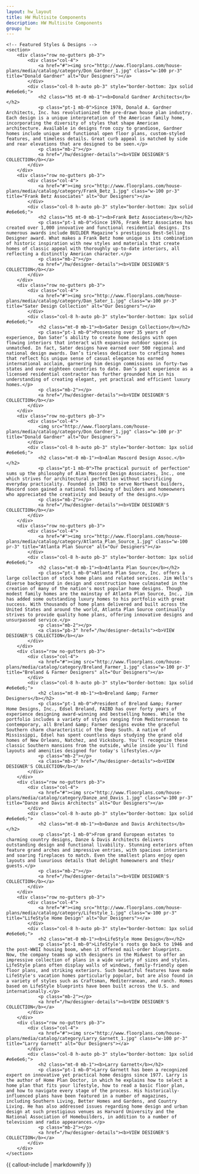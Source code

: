 ```yaml
---
layout: hw_layout
title: HW Multisite Components
description: HW Multisite Components
group: hw
---
```



<div class="container p-0 mt-4">

	<!-- Featured Styles & Designs -->
	<section>
		<div class="row no-gutters pb-3">
			<div class="col-4">
				<a href="#"><img src="http://www.floorplans.com/house-plans/media/catalog/category/Don_Gardner_1.jpg" class="w-100 pr-3" title="Donald Gardner" alt="Our Designers"></a>
			</div>
			<div class="col-8 h-auto pb-3" style="border-bottom: 2px solid #e6e6e6;">
				<h2 class="h5 mt-0 mb-1"><b>Donald Gardner Architects</b></h2>
				<p class="pt-1 mb-0">Since 1978, Donald A. Gardner Architects, Inc. has revolutionized the pre-drawn house plan industry. Each design is a unique interpretation of the American family home, incorporating the diversity of styles that shape American architecture. Available in designs from cozy to grandiose, Gardner homes include unique and functional open floor plans, custom-styled features, and timeless details. Great curb appeal is matched by side and rear elevations that are designed to be seen.</p>
				<p class="mb-2"></p>
				<a href="/hw/designer-details"><b>VIEW DESIGNER'S COLLECTION</b></a>
			</div>
		</div>
		<div class="row no-gutters pb-3">
			<div class="col-4">
				<a href="#"><img src="http://www.floorplans.com/house-plans/media/catalog/category/Frank_Betz_1.jpg" class="w-100 pr-3" title="Frank Betz Associates" alt="Our Designers"></a>
			</div>
			<div class="col-8 h-auto pb-3" style="border-bottom: 2px solid #e6e6e6;">
				<h2 class="h5 mt-0 mb-1"><b>Frank Betz Associates</b></h2>
				<p class="pt-1 mb-0">Since 1976, Frank Betz Associates has created over 1,000 innovative and functional residential designs. Its numerous awards include BUILDER Magazine’s prestigious Best-Selling Designer award. What makes a Frank Betz home unique is its combination of historic inspiration with new styles and materials that create homes of classic appeal with thoroughly up-to-date interiors, all reflecting a distinctly American character.</p>
				<p class="mb-2"></p>
				<a href="/hw/designer-details"><b>VIEW DESIGNER'S COLLECTION</b></a>
			</div>
		</div>
		<div class="row no-gutters pb-3">
			<div class="col-4">
				<a href="#"><img src="http://www.floorplans.com/house-plans/media/catalog/category/Dan_Sater_1.jpg" class="w-100 pr-3" title="Sater Design Collection" alt="Our Designers"></a>
			</div>
			<div class="col-8 h-auto pb-3" style="border-bottom: 1px solid #e6e6e6;">
				<h2 class="mt-0 mb-1"><b>Sater Design Collection</b></h2>
				<p class="pt-1 mb-0">Possessing over 35 years of experience, Dan Sater’s ability to create home designs with open flowing interiors that interact with expansive outdoor spaces is unmatched. In fact, Sater designs have earned over 500 regional and national design awards. Dan’s tireless dedication to crafting homes that reflect his unique sense of casual elegance has earned international acclaim, garnering him design commissions in forty-two states and over eighteen countries to date. Dan’s past experience as a licensed residential contractor has further grounded him in his understanding of creating elegant, yet practical and efficient luxury homes.</p>
				<p class="mb-2"></p>
				<a href="/hw/designer-details"><b>VIEW DESIGNER'S COLLECTION</b></a>
			</div>
		</div>
		<div class="row no-gutters pb-3">
			<div class="col-4">
				<img src="http://www.floorplans.com/house-plans/media/catalog/category/Don_Gardner_1.jpg" class="w-100 pr-3" title="Donald Gardner" alt="Our Designers">
			</div>
			<div class="col-8 h-auto pb-3" style="border-bottom: 1px solid #e6e6e6;">
				<h2 class="mt-0 mb-1"><b>Alan Mascord Design Assoc.</b></h2>
				<p class="pt-1 mb-0">The practical pursuit of perfection" sums up the philosophy of Alan Mascord Design Associates, Inc., one which strives for architectural perfection without sacrificing everyday practicality. Founded in 1983 to serve Northwest builders, Mascord soon gained a national following of builders and homeowners who appreciated the creativity and beauty of the designs.</p>
				<p class="mb-2"></p>
				<a href="/hw/designer-details"><b>VIEW DESIGNER'S COLLECTION</b></a>
			</div>
		</div>
		<div class="row no-gutters pb-3">
			<div class="col-4">
				<a href="#"><img src="http://www.floorplans.com/house-plans/media/catalog/category/Atlanta_Plan_Source_1.jpg" class="w-100 pr-3" title="Atlanta Plan Source" alt="Our Designers"></a>
			</div>
			<div class="col-8 h-auto pb-3" style="border-bottom: 1px solid #e6e6e6;">
				<h2 class="mt-0 mb-1"><b>Atlanta Plan Source</b></h2>
				<p class="pt-1 mb-0">Atlanta Plan Source, Inc. offers a large collection of stock home plans and related services. Jim Wells's diverse background in design and construction have culminated in the creation of many of the nation's most popular home designs. Though modest family homes are the mainstay of Atlanta Plan Source, Inc., Jim has added some outstanding luxury homes to his portfolio with great success. With thousands of home plans delivered and built across the United States and around the world, Atlanta Plan Source continually strives to provide quality home plans, offering innovative designs and unsurpassed service.</p>
				<p class="mb-2"></p>
				<a class="pb-3" href="/hw/designer-details"><b>VIEW DESIGNER'S COLLECTION</b></a>
			</div>
		</div>
		<div class="row no-gutters pb-3">
			<div class="col-4">
				<a href="#"><img src="http://www.floorplans.com/house-plans/media/catalog/category/Breland_Farmer_1.jpg" class="w-100 pr-3" title="Breland & Farmer Designers" alt="Our Designers"></a>
			</div>
			<div class="col-8 h-auto pb-3" style="border-bottom: 1px solid #e6e6e6;">
				<h2 class="mt-0 mb-1"><b>Breland &amp; Farmer Designers</b></h2>
				<p class="pt-1 mb-0">President of Breland &amp; Farmer Home Designs, Inc., Edsel Breland, FAIBD has over forty years of experience designing award-winning and bestselling homes. While the portfolio includes a variety of styles ranging from Mediterranean to contemporary, all Breland &amp; Farmer designs evoke the graceful Southern charm characteristic of the Deep South. A native of Mississippi, Edsel has spent countless days studying the grand old homes of New Orleans, Natchez, and Vicksburg. You'll recognize these classic Southern mansions from the outside, while inside you'll find layouts and amenities designed for today's lifestyles.</p>
				<p class="mb-2"></p>
				<a class="mb-3" href="/hw/designer-details"><b>VIEW DESIGNER'S COLLECTION</b></a>
			</div>
		</div>
		<div class="row no-gutters pb-3">
			<div class="col-4">
				<a href="#"><img src="http://www.floorplans.com/house-plans/media/catalog/category/Danze_and_Davis_1.jpg" class="w-100 pr-3" title="Danze and Davis Architects" alt="Our Designers"></a>
			</div>
			<div class="col-8 h-auto pb-3" style="border-bottom: 1px solid #e6e6e6;">
				<h2 class="mt-0 mb-1"><b>Danze and Davis Architects</b></h2>
				<p class="pt-1 mb-0">From grand European estates to charming country designs, Danze & Davis Architects delivers outstanding design and functional livability. Stunning exteriors often feature grand arches and impressive entries, with spacious interiors and soaring fireplaces to match. Even the smallest plans enjoy open layouts and luxurious details that delight homeowners and their guests.</p>
				<p class="mb-2"></p>
				<a href="/hw/designer-details"><b>VIEW DESIGNER'S COLLECTION</b></a>
			</div>
		</div>
		<div class="row no-gutters pb-3">
			<div class="col-4">
				<a href="#"><img src="http://www.floorplans.com/house-plans/media/catalog/category/Lifestyle_1.jpg" class="w-100 pr-3" title="LifeStyle Home Design" alt="Our Designers"></a>
			</div>
			<div class="col-8 h-auto pb-3" style="border-bottom: 1px solid #e6e6e6;">
				<h2 class="mt-0 mb-1"><b>LifeStyle Home Design</b></h2>
				<p class="pt-1 mb-0">LifeStyle's roots go back to 1946 and the post-WWII housing boom, when it offered mail-order blueprints. Now, the company teams up with designers in the Midwest to offer an impressive collection of plans in a wide variety of sizes and styles. LifeStyle plans often display walls of windows, family-friendly open floor plans, and striking exteriors. Such beautiful features have made LifeStyle's vacation homes particularly popular, but are also found in a variety of styles such as Craftsman, Mediterranean, and ranch. Homes based on LifeStyle blueprints have been built across the U.S. and internationally.</p>
				<p class="mb-2"></p>
				<a href="/hw/designer-details"><b>VIEW DESIGNER'S COLLECTION</b></a>
			</div>
		</div>
		<div class="row no-gutters pb-3">
			<div class="col-4">
				<a href="#"><img src="http://www.floorplans.com/house-plans/media/catalog/category/Larry_Garnett_1.jpg" class="w-100 pr-3" title="Larry Garnett" alt="Our Designers"></a>
			</div>
			<div class="col-8 h-auto pb-3" style="border-bottom: 1px solid #e6e6e6;">
				<h2 class="mt-0 mb-1"><b>Larry Garnett</b></h2>
				<p class="pt-1 mb-0">Larry Garnett has been a recognized expert on innovative yet practical home designs since 1977. Larry is the author of Home Plan Doctor, in which he explains how to select a home plan that fits your lifestyle, how to read a basic floor plan, and how to navigate every stage of the process. His historically-influenced plans have been featured in a number of magazines, including Southern Living, Better Homes and Gardens, and Country Living. He has also addressed issues regarding home design and urban design at such prestigious venues as Harvard University and the National Association of Homebuilders, in addition to a number of television and radio appearances.</p>
				<p class="mb-2"></p>
				<a href="/hw/designer-details"><b>VIEW DESIGNER'S COLLECTION</b></a>
			</div>
		</div>
	</section>

</div><!-- ./container -->


{{ callout-include | markdownify }}


<link href="https://maxcdn.bootstrapcdn.com/font-awesome/4.7.0/css/font-awesome.min.css" rel="stylesheet" integrity="sha384-wvfXpqpZZVQGK6TAh5PVlGOfQNHSoD2xbE+QkPxCAFlNEevoEh2Sl0sibVcOQVnN" crossorigin="anonymous">

